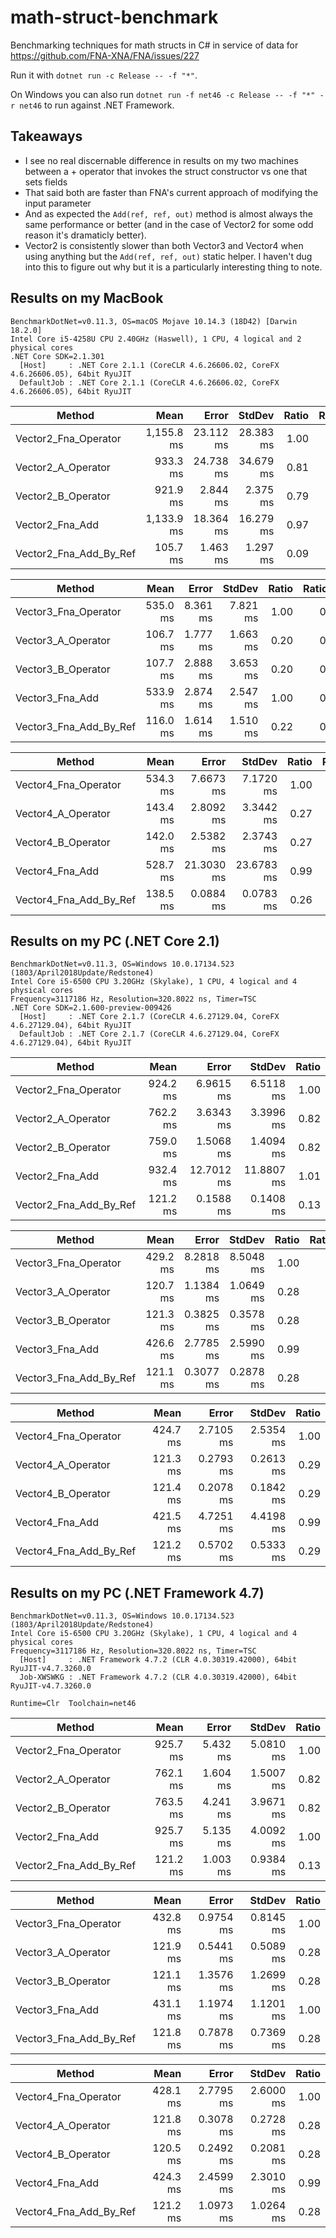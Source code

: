 # math-struct-benchmark

Benchmarking techniques for math structs in C# in service of data for https://github.com/FNA-XNA/FNA/issues/227

Run it with `dotnet run -c Release -- -f "*"`.

On Windows you can also run `dotnet run -f net46 -c Release -- -f "*" -r net46` to run against .NET Framework.

## Takeaways

- I see no real discernable difference in results on my two machines between a + operator that invokes the struct constructor vs one that sets fields
- That said both are faster than FNA's current approach of modifying the input parameter
- And as expected the `Add(ref, ref, out)` method is almost always the same performance or better (and in the case of Vector2 for some odd reason it's dramaticly better).
- Vector2 is consistently slower than both Vector3 and Vector4 when using anything but the `Add(ref, ref, out)` static helper. I haven't dug into this to figure out why but it is a particularly interesting thing to note.


## Results on my MacBook

```
BenchmarkDotNet=v0.11.3, OS=macOS Mojave 10.14.3 (18D42) [Darwin 18.2.0]
Intel Core i5-4258U CPU 2.40GHz (Haswell), 1 CPU, 4 logical and 2 physical cores
.NET Core SDK=2.1.301
  [Host]     : .NET Core 2.1.1 (CoreCLR 4.6.26606.02, CoreFX 4.6.26606.05), 64bit RyuJIT
  DefaultJob : .NET Core 2.1.1 (CoreCLR 4.6.26606.02, CoreFX 4.6.26606.05), 64bit RyuJIT
```

|                 Method |       Mean |     Error |    StdDev | Ratio | RatioSD |
|----------------------- |-----------:|----------:|----------:|------:|--------:|
|   Vector2_Fna_Operator | 1,155.8 ms | 23.112 ms | 28.383 ms |  1.00 |    0.00 |
|     Vector2_A_Operator |   933.3 ms | 24.738 ms | 34.679 ms |  0.81 |    0.03 |
|     Vector2_B_Operator |   921.9 ms |  2.844 ms |  2.375 ms |  0.79 |    0.02 |
|        Vector2_Fna_Add | 1,133.9 ms | 18.364 ms | 16.279 ms |  0.97 |    0.03 |
| Vector2_Fna_Add_By_Ref |   105.7 ms |  1.463 ms |  1.297 ms |  0.09 |    0.00 |


|                 Method |     Mean |    Error |   StdDev | Ratio | RatioSD |
|----------------------- |---------:|---------:|---------:|------:|--------:|
|   Vector3_Fna_Operator | 535.0 ms | 8.361 ms | 7.821 ms |  1.00 |    0.00 |
|     Vector3_A_Operator | 106.7 ms | 1.777 ms | 1.663 ms |  0.20 |    0.00 |
|     Vector3_B_Operator | 107.7 ms | 2.888 ms | 3.653 ms |  0.20 |    0.01 |
|        Vector3_Fna_Add | 533.9 ms | 2.874 ms | 2.547 ms |  1.00 |    0.02 |
| Vector3_Fna_Add_By_Ref | 116.0 ms | 1.614 ms | 1.510 ms |  0.22 |    0.00 |

|                 Method |     Mean |      Error |     StdDev | Ratio | RatioSD |
|----------------------- |---------:|-----------:|-----------:|------:|--------:|
|   Vector4_Fna_Operator | 534.3 ms |  7.6673 ms |  7.1720 ms |  1.00 |    0.00 |
|     Vector4_A_Operator | 143.4 ms |  2.8092 ms |  3.3442 ms |  0.27 |    0.01 |
|     Vector4_B_Operator | 142.0 ms |  2.5382 ms |  2.3743 ms |  0.27 |    0.01 |
|        Vector4_Fna_Add | 528.7 ms | 21.3030 ms | 23.6783 ms |  0.99 |    0.05 |
| Vector4_Fna_Add_By_Ref | 138.5 ms |  0.0884 ms |  0.0783 ms |  0.26 |    0.00 |

## Results on my PC (.NET Core 2.1)

```
BenchmarkDotNet=v0.11.3, OS=Windows 10.0.17134.523 (1803/April2018Update/Redstone4)
Intel Core i5-6500 CPU 3.20GHz (Skylake), 1 CPU, 4 logical and 4 physical cores
Frequency=3117186 Hz, Resolution=320.8022 ns, Timer=TSC
.NET Core SDK=2.1.600-preview-009426
  [Host]     : .NET Core 2.1.7 (CoreCLR 4.6.27129.04, CoreFX 4.6.27129.04), 64bit RyuJIT
  DefaultJob : .NET Core 2.1.7 (CoreCLR 4.6.27129.04, CoreFX 4.6.27129.04), 64bit RyuJIT
```

|                 Method |     Mean |      Error |     StdDev | Ratio |
|----------------------- |---------:|-----------:|-----------:|------:|
|   Vector2_Fna_Operator | 924.2 ms |  6.9615 ms |  6.5118 ms |  1.00 |
|     Vector2_A_Operator | 762.2 ms |  3.6343 ms |  3.3996 ms |  0.82 |
|     Vector2_B_Operator | 759.0 ms |  1.5068 ms |  1.4094 ms |  0.82 |
|        Vector2_Fna_Add | 932.4 ms | 12.7012 ms | 11.8807 ms |  1.01 |
| Vector2_Fna_Add_By_Ref | 121.2 ms |  0.1588 ms |  0.1408 ms |  0.13 |

|                 Method |     Mean |     Error |    StdDev | Ratio | RatioSD |
|----------------------- |---------:|----------:|----------:|------:|--------:|
|   Vector3_Fna_Operator | 429.2 ms | 8.2818 ms | 8.5048 ms |  1.00 |    0.00 |
|     Vector3_A_Operator | 120.7 ms | 1.1384 ms | 1.0649 ms |  0.28 |    0.01 |
|     Vector3_B_Operator | 121.3 ms | 0.3825 ms | 0.3578 ms |  0.28 |    0.01 |
|        Vector3_Fna_Add | 426.6 ms | 2.7785 ms | 2.5990 ms |  0.99 |    0.02 |
| Vector3_Fna_Add_By_Ref | 121.1 ms | 0.3077 ms | 0.2878 ms |  0.28 |    0.01 |

|                 Method |     Mean |     Error |    StdDev | Ratio |
|----------------------- |---------:|----------:|----------:|------:|
|   Vector4_Fna_Operator | 424.7 ms | 2.7105 ms | 2.5354 ms |  1.00 |
|     Vector4_A_Operator | 121.3 ms | 0.2793 ms | 0.2613 ms |  0.29 |
|     Vector4_B_Operator | 121.4 ms | 0.2078 ms | 0.1842 ms |  0.29 |
|        Vector4_Fna_Add | 421.5 ms | 4.7251 ms | 4.4198 ms |  0.99 |
| Vector4_Fna_Add_By_Ref | 121.2 ms | 0.5702 ms | 0.5333 ms |  0.29 |

## Results on my PC (.NET Framework 4.7)

```
BenchmarkDotNet=v0.11.3, OS=Windows 10.0.17134.523 (1803/April2018Update/Redstone4)
Intel Core i5-6500 CPU 3.20GHz (Skylake), 1 CPU, 4 logical and 4 physical cores
Frequency=3117186 Hz, Resolution=320.8022 ns, Timer=TSC
  [Host]     : .NET Framework 4.7.2 (CLR 4.0.30319.42000), 64bit RyuJIT-v4.7.3260.0
  Job-XWSWKG : .NET Framework 4.7.2 (CLR 4.0.30319.42000), 64bit RyuJIT-v4.7.3260.0

Runtime=Clr  Toolchain=net46
```

|                 Method |     Mean |    Error |    StdDev | Ratio |
|----------------------- |---------:|---------:|----------:|------:|
|   Vector2_Fna_Operator | 925.7 ms | 5.432 ms | 5.0810 ms |  1.00 |
|     Vector2_A_Operator | 762.1 ms | 1.604 ms | 1.5007 ms |  0.82 |
|     Vector2_B_Operator | 763.5 ms | 4.241 ms | 3.9671 ms |  0.82 |
|        Vector2_Fna_Add | 925.7 ms | 5.135 ms | 4.0092 ms |  1.00 |
| Vector2_Fna_Add_By_Ref | 121.2 ms | 1.003 ms | 0.9384 ms |  0.13 |

|                 Method |     Mean |     Error |    StdDev | Ratio |
|----------------------- |---------:|----------:|----------:|------:|
|   Vector3_Fna_Operator | 432.8 ms | 0.9754 ms | 0.8145 ms |  1.00 |
|     Vector3_A_Operator | 121.9 ms | 0.5441 ms | 0.5089 ms |  0.28 |
|     Vector3_B_Operator | 121.1 ms | 1.3576 ms | 1.2699 ms |  0.28 |
|        Vector3_Fna_Add | 431.1 ms | 1.1974 ms | 1.1201 ms |  1.00 |
| Vector3_Fna_Add_By_Ref | 121.8 ms | 0.7878 ms | 0.7369 ms |  0.28 |

|                 Method |     Mean |     Error |    StdDev | Ratio |
|----------------------- |---------:|----------:|----------:|------:|
|   Vector4_Fna_Operator | 428.1 ms | 2.7795 ms | 2.6000 ms |  1.00 |
|     Vector4_A_Operator | 121.8 ms | 0.3078 ms | 0.2728 ms |  0.28 |
|     Vector4_B_Operator | 120.5 ms | 0.2492 ms | 0.2081 ms |  0.28 |
|        Vector4_Fna_Add | 424.3 ms | 2.4599 ms | 2.3010 ms |  0.99 |
| Vector4_Fna_Add_By_Ref | 121.2 ms | 1.0973 ms | 1.0264 ms |  0.28 |
